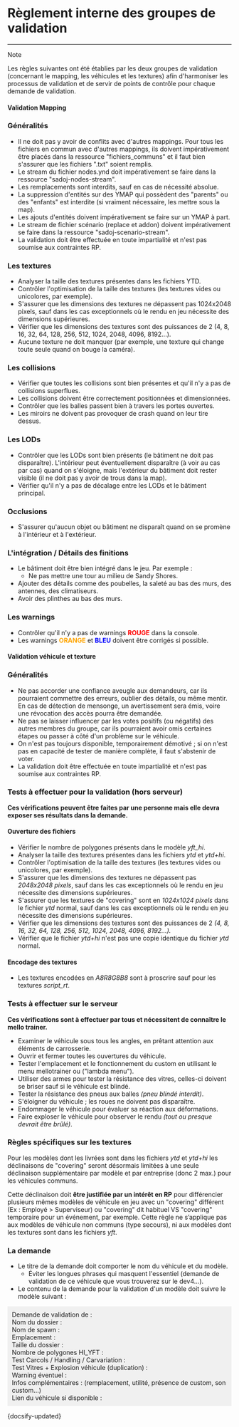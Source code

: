 # Règlement interne des groupes de validation

---

> [!NOTE]
> Les règles suivantes ont été établies par les deux groupes de validation (concernant le mapping, les véhicules et les textures) afin d'harmoniser les processus de validation et de servir de points de contrôle pour chaque demande de validation.

<!-- tabs:start -->

#### **Validation Mapping**

### Généralités

- Il ne doit pas y avoir de conflits avec d'autres mappings. Pour tous les fichiers en commun avec d'autres mappings, ils doivent impérativement être placés dans la ressource "fichiers_communs" et il faut bien s'assurer que les fichiers ".txt" soient remplis.
- Le stream du fichier nodes.ynd doit impérativement se faire dans la ressource "sadoj-nodes-stream".
- Les remplacements sont interdits, sauf en cas de nécessité absolue.
- La suppression d'entités sur des YMAP qui possèdent des "parents" ou des "enfants" est interdite (si vraiment nécessaire, les mettre sous la map).
- Les ajouts d'entités doivent impérativement se faire sur un YMAP à part.
- Le stream de fichier scénario (replace et addon) doivent impérativement se faire dans la ressource "sadoj-scenario-stream".
- La validation doit être effectuée en toute impartialité et n'est pas soumise aux contraintes RP.

### Les textures

- Analyser la taille des textures présentes dans les fichiers YTD.
- Contrôler l'optimisation de la taille des textures (les textures vides ou unicolores, par exemple).
- S'assurer que les dimensions des textures ne dépassent pas 1024x2048 pixels, sauf dans les cas exceptionnels où le rendu en jeu nécessite des dimensions supérieures.
- Vérifier que les dimensions des textures sont des puissances de 2 (4, 8, 16, 32, 64, 128, 256, 512, 1024, 2048, 4096, 8192...).
- Aucune texture ne doit manquer (par exemple, une texture qui change toute seule quand on bouge la caméra).

### Les collisions

- Vérifier que toutes les collisions sont bien présentes et qu'il n'y a pas de collisions superflues.
- Les collisions doivent être correctement positionnées et dimensionnées.
- Contrôler que les balles passent bien à travers les portes ouvertes.
- Les miroirs ne doivent pas provoquer de crash quand on leur tire dessus.

### Les LODs

- Contrôler que les LODs sont bien présents (le bâtiment ne doit pas disparaître). L'intérieur peut éventuellement disparaître (à voir au cas par cas) quand on s'éloigne, mais l'extérieur du bâtiment doit rester visible (il ne doit pas y avoir de trous dans la map).
- Vérifier qu'il n'y a pas de décalage entre les LODs et le bâtiment principal.

### Occlusions

- S'assurer qu'aucun objet ou bâtiment ne disparaît quand on se promène à l'intérieur et à l'extérieur.

### L'intégration / Détails des finitions

- Le bâtiment doit être bien intégré dans le jeu. Par exemple :
  - Ne pas mettre une tour au milieu de Sandy Shores.
- Ajouter des détails comme des poubelles, la saleté au bas des murs, des antennes, des climatiseurs.
- Avoir des plinthes au bas des murs.

### Les warnings

<!DOCTYPE html>
<html lang="fr">
<head>
    <meta charset="UTF-8">
    <title>Liste avec Puces Colorées</title>
    <style>
        .rouge { color: red; font-weight: bold; }
        .orange { color: orange; font-weight: bold; }
        .bleu { color: blue; font-weight: bold; }
    </style>
</head>
<body>
    <ul>
        <li>Contrôler qu'il n'y a pas de warnings <span class="rouge">ROUGE</span> dans la console.</li>
        <li>Les warnings <span class="orange">ORANGE</span> et <span class="bleu">BLEU</span> doivent être corrigés si possible.</li>
    </ul>
</body>
</html>


#### **Validation véhicule et texture**

### Généralités

- Ne pas accorder une confiance aveugle aux demandeurs, car ils pourraient commettre des erreurs, oublier des détails, ou même mentir. En cas de détection de mensonge, un avertissement sera émis, voire une révocation des accès pourra être demandée.
- Ne pas se laisser influencer par les votes positifs (ou négatifs) des autres membres du groupe, car ils pourraient avoir omis certaines étapes ou passer à côté d'un problème sur le véhicule.
- On n'est pas toujours disponible, temporairement démotivé ; si on n'est pas en capacité de tester de manière complète, il faut s'abstenir de voter.
- La validation doit être effectuée en toute impartialité et n'est pas soumise aux contraintes RP.

### Tests à effectuer pour la validation (hors serveur)

**Ces vérifications peuvent être faites par une personne mais elle devra exposer ses résultats dans la demande.**

#### Ouverture des fichiers

- Vérifier le nombre de polygones présents dans le modèle *yft_hi*.
- Analyser la taille des textures présentes dans les fichiers *ytd* et *ytd+hi*.
- Contrôler l'optimisation de la taille des textures (les textures vides ou unicolores, par exemple).
- S'assurer que les dimensions des textures ne dépassent pas *2048x2048 pixels*, sauf dans les cas exceptionnels où le rendu en jeu nécessite des dimensions supérieures.
- S'assurer que les textures de "covering" sont en *1024x1024 pixels* dans le fichier *ytd* normal, sauf dans les cas exceptionnels où le rendu en jeu nécessite des dimensions supérieures.
- Vérifier que les dimensions des textures sont des puissances de 2 *(4, 8, 16, 32, 64, 128, 256, 512, 1024, 2048, 4096, 8192...).*
- Vérifier que le fichier *ytd+hi* n'est pas une copie identique du fichier *ytd* normal.

#### Encodage des textures

- Les textures encodées en *A8R8G8B8* sont à proscrire sauf pour les textures *script_rt*.

### Tests à effectuer sur le serveur

**Ces vérifications sont à effectuer par tous et nécessitent de connaître le mello trainer.**

- Examiner le véhicule sous tous les angles, en prêtant attention aux éléments de carrosserie.
- Ouvrir et fermer toutes les ouvertures du véhicule.
- Tester l'emplacement et le fonctionnement du custom en utilisant le menu mellotrainer ou ("lambda menu").
- Utiliser des armes pour tester la résistance des vitres, celles-ci doivent se briser sauf si le véhicule est blindé.
- Tester la résistance des pneus aux balles *(pneu blindé interdit)*.
- S'éloigner du véhicule ; les roues ne doivent pas disparaître.
- Endommager le véhicule pour évaluer sa réaction aux déformations.
- Faire exploser le véhicule pour observer le rendu *(tout ou presque devrait être brûlé)*.

### Règles spécifiques sur les textures

Pour les modèles dont les livrées sont dans les fichiers *ytd* et *ytd+hi* les déclinaisons de "covering" seront désormais limitées à une seule déclinaison supplémentaire par modèle et par entreprise (donc 2 max.) pour les véhicules communs.

Cette déclinaison doit **être justifiée par un intérêt en RP** pour différencier plusieurs mêmes modèles de véhicule en jeu avec un "covering" différent (Ex : Employé > Superviseur) ou "covering" dit habituel VS "covering" temporaire pour un événement, par exemple.
Cette règle ne s’applique pas aux modèles de véhicule non communs (type secours), ni aux modèles dont les textures sont dans les fichiers *yft*.

### La demande

- Le titre de la demande doit comporter le nom du véhicule et du modèle.
  - Éviter les longues phrases qui masquent l'essentiel (demande de validation de ce véhicule que vous trouverez sur le dev4...).
- Le contenu de la demande pour la validation d'un modèle doit suivre le modèle suivant :

<div style="background-color: #f0f0f0; padding: 10px;">
  Demande de validation de :<br>
  Nom du dossier :<br>
  Nom de spawn :<br>
  Emplacement :<br>
  Taille du dossier :<br>
  Nombre de polygones HI_YFT :<br>
  Test Carcols / Handling / Carvariation :<br>
  Test Vitres + Explosion véhicule (duplication) :<br>
  Warning éventuel :<br>
  Infos complémentaires : (remplacement, utilité, présence de custom, son custom...)<br>
  Lien du véhicule si disponible :<br>
</div>



<!-- tabs:end -->

{docsify-updated}
